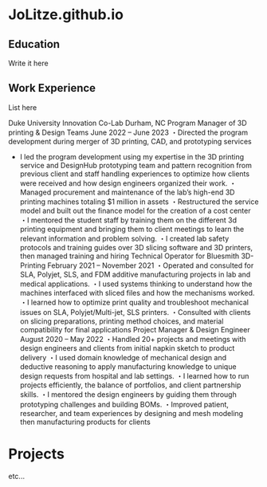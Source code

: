 # JoLitze.github.io


## Education
Write it here


## Work Experience
List here

Duke University Innovation Co-Lab									    Durham, NC
Program Manager of 3D printing & Design Teams						      June 2022 – June 2023
・Directed the program development during merger of 3D printing, CAD, and prototyping services 
- I led the program development using my expertise in the 3D printing service and DesignHub prototyping team and pattern 
     recognition from previous client and staff handling experiences to optimize how clients were received and how design engineers 
     organized their work.
・Managed procurement and maintenance of the lab’s high-end 3D printing machines totaling $1 million in assets
・Restructured the service model and built out the finance model for the creation of a cost center
・I mentored the student staff by training them on the different 3d printing equipment and bringing them to client meetings to 
     learn the relevant information and problem solving.
・I created lab safety protocols and training guides over 3D slicing software and 3D printers, then managed training and hiring 
Technical Operator for Bluesmith 3D-Printing					   February 2021 – November 2021
・Operated and consulted for SLA, Polyjet, SLS, and FDM additive manufacturing projects in lab and medical applications.
・I used systems thinking to understand how the machines interfaced with sliced files and how the mechanisms worked.
・I learned how to optimize print quality and troubleshoot mechanical issues on SLA, Polyjet/Multi-jet, SLS printers.
・Consulted with clients on slicing preparations, printing method choices, and material compatibility for final applications
Project Manager & Design Engineer							              August 2020 – May 2022
・Handled 20+ projects and meetings with design engineers and clients from initial napkin sketch to product delivery 
・I used domain knowledge of mechanical design and deductive reasoning to apply manufacturing knowledge to unique design 
     requests from hospital and lab settings.
・I learned how to run projects efficiently, the balance of portfolios, and client partnership skills.
・I mentored the design engineers by guiding them through prototyping challenges and building BOMs.
・Improved patient, researcher, and team experiences by designing and mesh modeling then manufacturing products for clients 


# Projects
etc...
